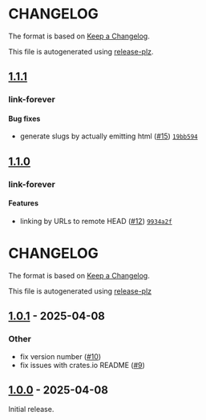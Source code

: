 # CHANGELOG

The format is based on [Keep a Changelog](https://keepachangelog.com/en/1.0.0/).

This file is autogenerated using [release-plz](https://release-plz.dev).

## [1.1.1](https://github.com/tonywu6/mdbookkit/compare/mdbookkit-v1.1.0...mdbookkit-v1.1.1)

### link-forever

#### <!-- 1 --> Bug fixes

- generate slugs by actually emitting html ([#15](https://github.com/tonywu6/mdbookkit/pull/15)) [`19bb594`](https://github.com/tonywu6/mdbookkit/commit/19bb594362ba57bb9bf6714ba7ac7cbadd6e2326)

## [1.1.0](https://tonywu6.github.com/tonywu6/mdbookkit/compare/mdbookkit-v1.0.1...mdbookkit-v1.1.0)

### link-forever

#### <!-- 0 --> Features

- linking by URLs to remote HEAD ([#12](https://tonywu6.github.com/tonywu6/mdbookkit/pull/12)) [`9934a2f`](https://tonywu6.github.com/tonywu6/mdbookkit/commit/9934a2fe2deedd6761104f16232f9a8018b4d26b)

# CHANGELOG

The format is based on [Keep a Changelog](https://keepachangelog.com/en/1.0.0/).

This file is autogenerated using [release-plz](https://release-plz.dev)

## [1.0.1](https://github.com/tonywu6/mdbookkit/compare/mdbookkit-v1.0.0...mdbookkit-v1.0.1) - 2025-04-08

### Other

- fix version number ([#10](https://github.com/tonywu6/mdbookkit/pull/10))
- fix issues with crates.io README ([#9](https://github.com/tonywu6/mdbookkit/pull/9))

## [1.0.0](https://tonywu6.github.com/tonywu6/mdbookkit/releases/tag/mdbookkit-v1.0.0) - 2025-04-08

Initial release.
